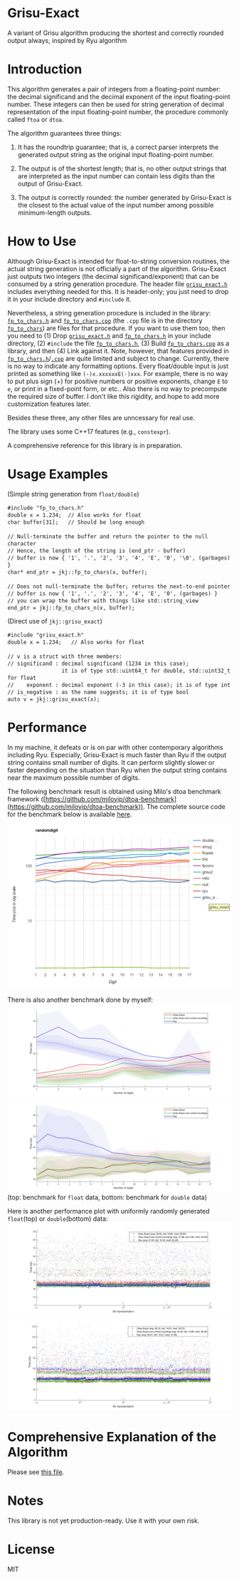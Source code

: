 # Grisu-Exact
A variant of Grisu algorithm producing the shortest and correctly rounded output always, inspired by Ryu algorithm

# Introduction
This algorithm generates a pair of integers from a floating-point number: the decimal significand and the decimal exponent of the input floating-point number. These integers can then be used for string generation of decimal representation of the input floating-point number, the procedure commonly called ````ftoa```` or ````dtoa````.

The algorithm guarantees three things:

1) It has the roundtrip guarantee; that is, a correct parser interprets the generated output string as the original input floating-point number.

2) The output is of the shortest length; that is, no other output strings that are interpreted as the input number can contain less digits than the output of Grisu-Exact.

3) The output is correctly rounded: the number generated by Grisu-Exact is the closest to the actual value of the input number among possible minimum-length outputs.

# How to Use
Although Grisu-Exact is intended for float-to-string conversion routines, the actual string generation is not officially a part of the algorithm. Grisu-Exact just outputs two integers (the decimal significand/exponent) that can be consumed by a string generation procedure. The header file [````grisu_exact.h````](grisu_exact.h) includes everything needed for this. It is header-only; you just need to drop it in your include directory and ````#include```` it.

Nevertheless, a string generation procedure is included in the library: [````fp_to_chars.h````](fp_to_chars.h) and [````fp_to_chars.cpp````](fp_to_chars/fp_to_chars.cpp) (the ````.cpp```` file is in the directory [````fp_to_chars````](fp_to_chars)) are files for that procedure. If you want to use them too, then you need to (1) Drop [````grisu_exact.h````](grisu_exact.h) and [````fp_to_chars.h````](fp_to_chars.h) in your include directory, (2) ````#include```` the file [````fp_to_chars.h````](fp_to_chars.h),  (3) Build [````fp_to_chars.cpp````](fp_to_chars/fp_to_chars.cpp) as a library, and then (4) Link against it. Note, however, that features provided in [````fp_to_chars.h````](fp_to_chars.h)/[````.cpp````](fp_to_chars/fp_to_chars.cpp) are quite limited and subject to change. Currently, there is no way to indicate any formatting options. Every float/double input is just printed as something like ````(-)x.xxxxxxE(-)xxx````. For example, there is no way to put plus sign (+) for positive numbers or positive exponents, change ````E```` to ````e````, or print in a fixed-point form, or etc.. Also there is no way to precompute the required size of buffer. I don't like this rigidity, and hope to add more customization features later.

Besides these three, any other files are unncessary for real use.

The library uses some C++17 features (e.g., ````constexpr````).

A comprehensive reference for this library is in preparation.

# Usage Examples
(Simple string generation from ````float/double````)
````
#include "fp_to_chars.h"
double x = 1.234;  // Also works for float
char buffer[31];   // Should be long enough

// Null-terminate the buffer and return the pointer to the null character
// Hence, the length of the string is (end_ptr - buffer)
// buffer is now { '1', '.', '2', '3', '4', 'E', '0', '\0', (garbages) }
char* end_ptr = jkj::fp_to_chars(x, buffer);

// Does not null-terminate the buffer; returns the next-to-end pointer
// buffer is now { '1', '.', '2', '3', '4', 'E', '0', (garbages) }
// you can wrap the buffer with things like std::string_view
end_ptr = jkj::fp_to_chars_n(x, buffer);
````

(Direct use of ````jkj::grisu_exact````)
````
#include "grisu_exact.h"
double x = 1.234;   // Also works for float

// v is a struct with three members:
// significand : decimal significand (1234 in this case);
                 it is of type std::uint64_t for double, std::uint32_t for float
//    exponent : decimal exponent (-3 in this case); it is of type int
// is_negative : as the name suggests; it is of type bool
auto v = jkj::grisu_exact(x);
````

# Performance
In my machine, it defeats or is on par with other contemporary algorithms including Ryu. Especially, Grisu-Exact is much faster than Ryu if the output string contains small number of digits. It can perform slightly slower or faster depending on the situation than Ryu when the output string contains near the maximum possible number of digits.

The following benchmark result is obtained using Milo's dtoa benchmark framework ([https://github.com/miloyip/dtoa-benchmark](https://github.com/miloyip/dtoa-benchmark)). The complete source code for the benchmark below is available [here](https://github.com/jk-jeon/dtoa-benchmark).

![corei7_7700hq@2.80_win64_vc2019_randomdigit_time](other_files/milo_benchmark.png)

There is also another benchmark done by myself:
![digits_benchmark_binary32](benchmark_results/digits_benchmark_binary32.png)
![digits_benchmark_binary64](benchmark_results/digits_benchmark_binary64.png)
(top: benchmark for ````float```` data, bottom: benchmark for ````double```` data)

Here is another performance plot with uniformly randomly generated ````float````(top) or ````double````(bottom) data:
![uniform_benchmark_binary32](benchmark_results/uniform_benchmark_binary32.png)
![uniform_benchmark_binary64](benchmark_results/uniform_benchmark_binary64.png)

# Comprehensive Explanation of the Algorithm
Please see [this file](https://github.com/jk-jeon/Grisu-Exact/blob/master/other_files/Grisu-Exact.pdf).

# Notes
This library is not yet production-ready. Use it with your own risk.

# License
MIT
